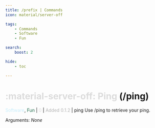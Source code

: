 ```yaml
---
title: /prefix | Commands
icon: material/server-off

tags:
    - Commands
    - Software
    - Fun

search:
    boost: 2

hide:
    - toc

---
```

# <p style="color: rgb(220,220,220); display: inline;">:material-server-off: Ping</p> (/ping)
<div style="display:inline;">
<p style="color: #C6EDFB; display: inline;">Software</p>, <p style="color: #216E4E; display: inline;">Fun</p> | <p style="color: rgb(220,220,220); display: inline;">0</p> | <p style="color: rgb(180,180,180); display: inline;"> Added 0.1.2</p> | ping
</div>
Use /ping to retrieve your ping.

Arguments: _None_

<!-- ## See Also -->
<!-- * [:fontawesome-solid-ranking-star: /rank](/Commands/specifics/rank/) -->
<!-- * [Setting a custom prefix](/404.html) -->
